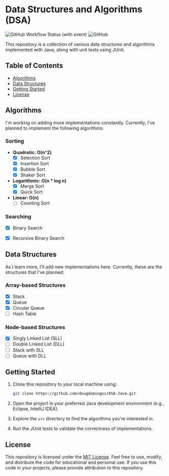 # Data Structures and Algorithms (DSA)

![GitHub Workflow Status (with event)](https://img.shields.io/github/actions/workflow/status/dougdomingos/DSA-Java/run-junit.yml?style=flat-square)
![GitHub](https://img.shields.io/github/license/dougdomingos/DSA-Java?style=flat-square)

This repository is a collection of various data structures and algorithms implemented with Java, along with unit tests using JUnit.

## Table of Contents

- [Algorithms](#algorithms)
- [Data Structures](#data-structures)
- [Getting Started](#getting-started)
- [License](#license)

## Algorithms
I'm working on adding more implementations constantly. Currently, I've planned
to implement the following algorithms:

### Sorting
- **Quadratic: O(n^2)**
  - [X] Selection Sort
  - [X] Insertion Sort
  - [X] Bubble Sort
  - [X] Shaker Sort

- **Logarithmic: O(n * log n)**
  - [X] Merge Sort
  - [X] Quick Sort

- **Linear: O(n)**
  - [ ] Counting Sort

### Searching
- [X] Binary Search
- [X] Recursive Binary Search


## Data Structures
As I learn more, I'll add new implementations here. Currently, these are the structures that I've planned:

### Array-based Structures
- [X] Stack
- [X] Queue
- [X] Circular Queue
- [ ] Hash Table

### Node-based Structures
- [X] Singly Linked List (SLL)
- [ ] Double Linked List (DLL)
- [ ] Stack with SLL
- [ ] Queue with DLL

## Getting Started

1. Clone this repository to your local machine using:

   ```bash
   git clone https://github.com/dougdomingos/DSA-Java.git
   ```

2. Open the project in your preferred Java development environment (e.g., Eclipse, IntelliJ IDEA).

3. Explore the `src` directory to find the algorithms you're interested in.

4. Run the JUnit tests to validate the correctness of implementations.

## License

This repository is licensed under the [MIT License](LICENSE). Feel free to use, modify, and distribute the code for educational and personal use. If you use this code in your projects, please provide attribution to this repository.
